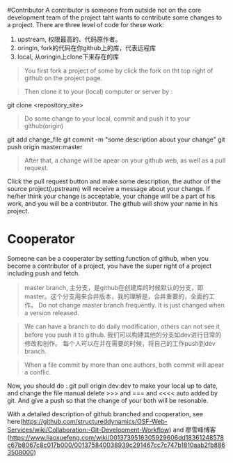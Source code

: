 #Contributor
A contributor is someone from outside not on the core development team of the project taht wants to contribute some changes to a project. There are three level of code for these work:
1. upstream, 权限最高的、代码原作者。
2. oringin, fork的代码在你github上的库，代表远程库
3. local, 从oringin上clone下来存在的库 

> You first fork a project of some by click the fork on tht top right of github on the project page.

> Then clone it to your (local) computer or server by :

git clone <repository_site>

> Do some change to your local, commit and push it to your github(origin)

git add change_file
git commit -m "some description about your change"
git push origin master:master

> After that, a change will be apear on your github web, as well as a pull request.

Click the pull request button and make some description, the author of the source project(upstream) will receive a message about your change. If he/her think your change is acceptable, your change will be a part of his work, and you will be a contributor. The github will show your name in his project.

# Cooperator
Someone can be a cooperator by setting function of github, when you become a contributor of a project, you have the super right of a project including push and fetch.

> master branch, 主分支，是github在创建库的时候默认的分支，即master。这个分支用来合并版本，我的理解是，合并重要的，全面的工作。
Do not change master branch frequently. It is just changed when a version released.

> We can have a branch to do daily modification, others can not see it before you push it to github.
我们可以构建其他的分支如dev进行日常的修改和创作。
每个人可以在并在需要的时候，将自己的工作push到dev branch.

> When a file commit by more than one authors, both commit will apear a conflic.

Now, you should do :
git pull origin dev:dev 
to make your local up to date, and change the file manual delete >>> and === and <<<< auto added by git. And give a push so that the change of your both will be resonable.

With a detailed description of github branched and cooperation, see here(https://github.com/structureddynamics/OSF-Web-Services/wiki/Collaboration:-Git-Development-Workflow) and 廖雪峰博客(https://www.liaoxuefeng.com/wiki/0013739516305929606dd18361248578c67b8067c8c017b000/001375840038939c291467cc7c747b1810aab2fb8863508000)

